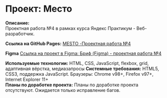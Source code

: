 # Проект: Место

**Описание:**  
Проектная работа №4 в рамках курса Яндекс Практикум - Веб-разработчик.  

**Ссылка на GitHub Pages:** [MESTO -Проектная работа №4 ](https://vitaliivn.github.io/russian-travel/index.html)

**Figma**
[Ссылка на проект в Figma: Бриф (Figma) - проектная работа №4](https://www.figma.com/file/2cn9N9jSkmxD84oJik7xL7/JavaScript.-Sprint-4?node-id=0%3A1)

**Используемые технологии:**  HTML, CSS, JavaScript, flexbox, grid, адаптивная вёрстка, медиазапросы
**Системные требования:** HTML5, CSS3, поддержка JavaScript. Браузеры: Chrome v98+, Firefox v97+, Internet Explorer 11+  
**Планы по доработке проекта:**  Планы по доработке проекта отсутствуют. Ожидается только исправление багов.  